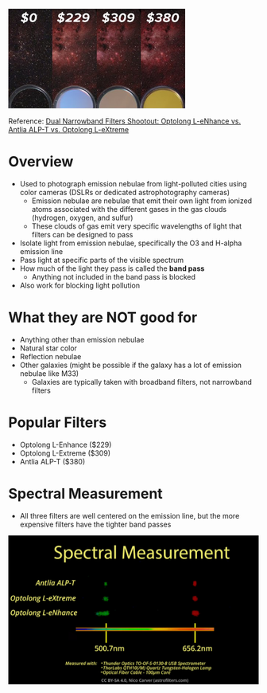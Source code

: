 ![](assets/Dual-Narrowband-Filters-image1.png)

Reference: [Dual Narrowband Filters Shootout: Optolong L-eNhance vs. Antlia ALP-T vs. Optolong L-eXtreme](https://www.youtube.com/watch?v=9T2HvIyo-gg)

# Overview

- Used to photograph emission nebulae from light-polluted cities using color cameras (DSLRs or dedicated astrophotography cameras)
  - Emission nebulae are nebulae that emit their own light from ionized atoms associated with the different gases in the gas clouds (hydrogen, oxygen, and sulfur)
  - These clouds of gas emit very specific wavelengths of light that filters can be designed to pass
- Isolate light from emission nebulae, specifically the O3 and H-alpha emission line
- Pass light at specific parts of the visible spectrum
- How much of the light they pass is called the **band pass**
  - Anything not included in the band pass is blocked
- Also work for blocking light pollution

# What they are NOT good for

- Anything other than emission nebulae
- Natural star color
- Reflection nebulae
- Other galaxies (might be possible if the galaxy has a lot of emission nebulae like M33)
  - Galaxies are typically taken with broadband filters, not narrowband filters

# Popular Filters

- Optolong L-Enhance ($229)
- Optolong L-Extreme ($309)
- Antlia ALP-T ($380)

# Spectral Measurement

- All three filters are well centered on the emission line, but the more expensive filters have the tighter band passes

![](assets/Dual-Narrowband-Filters-image2.png)
